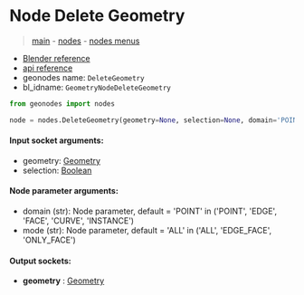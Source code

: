 # Node Delete Geometry

> [main](../structure.md) - [nodes](nodes.md) - [nodes menus](nodes_menus.md)

- [Blender reference](https://docs.blender.org/manual/en/latest/modeling/geometry_nodes/geometry/delete_geometry.html)
- [api reference](https://docs.blender.org/api/current/bpy.types.GeometryNodeDeleteGeometry.html)
- geonodes name: `DeleteGeometry`
- bl_idname: `GeometryNodeDeleteGeometry`

```python
from geonodes import nodes

node = nodes.DeleteGeometry(geometry=None, selection=None, domain='POINT', mode='ALL')
```

#### Input socket arguments:

- geometry: [Geometry](Geometry.md)
- selection: [Boolean](Boolean.md)

#### Node parameter arguments:

- domain (str): Node parameter, default = 'POINT' in ('POINT', 'EDGE', 'FACE', 'CURVE', 'INSTANCE')
- mode (str): Node parameter, default = 'ALL' in ('ALL', 'EDGE_FACE', 'ONLY_FACE')

#### Output sockets:

- **geometry** : [Geometry](Geometry)

